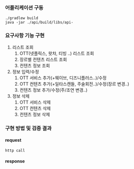 ### 어플리케이션 구동
```
./gradlew build
java -jar ./api/build/libs/api-
```

### 요구사항 기능 구현
1. 리스트 조회
   1. OTT(넷플릭스, 왓챠, 티빙 ..) 리스트 조회
   2. 장르별 컨텐츠 리스트 조회
   3. 컨텐츠 정보 조회
2. 정보 입력/수정
   1. OTT 서비스 추가(+웨이브, 디즈니플러스..)/수정
   2. OTT 컨텐츠 추가(+일타스캔들, 주술회전..)/수정(장르 변경..)
   3. 컨텐츠 정보 추가/수정(주/조연 변경..)
3. 정보 삭제
   1. OTT 서비스 삭제
   2. OTT 컨텐츠 삭제
   3. 컨텐츠 정보 삭제

### 구현 방법 및 검증 결과
#### request
```
http call
```
#### response
```json

```